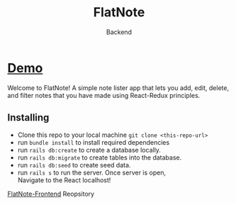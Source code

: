 <h1 align="center">FlatNote</h1>

<div align="center">
  Backend
</div>
<br/>

# [Demo](https://drive.google.com/file/d/1S18Q288IUks0Z3fVAseYrD379mGsCoor/view?usp=sharing)

Welcome to FlatNote! A simple note lister app that lets you add, edit, delete, and filter notes that you have made using React-Redux principles.

## Installing

- Clone this repo to your local machine `git clone <this-repo-url>`
- run `bundle install` to install required dependencies
- run `rails db:create` to create a database locally.
- run `rails db:migrate` to create tables into the database.
- run `rails db:seed` to create seed data.
- run `rails s` to run the server. 
Once server is open,\
Navigate to the React localhost!

[FlatNote-Frontend](https://github.com/yusufcelep/FlatNote-Frontend) Reopsitory
